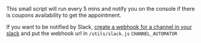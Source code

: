 This small script will run every 5 mins and notify you on the console if there is coupons availability to get the appointment. 

If you want to be notified by Slack, [create a webhook for a channel in your slack](https://api.slack.com/messaging/webhooks#posting_with_webhooks) and put the webhook url in `/utils/slack.js` `CHANNEL_AUTOMATOR`
